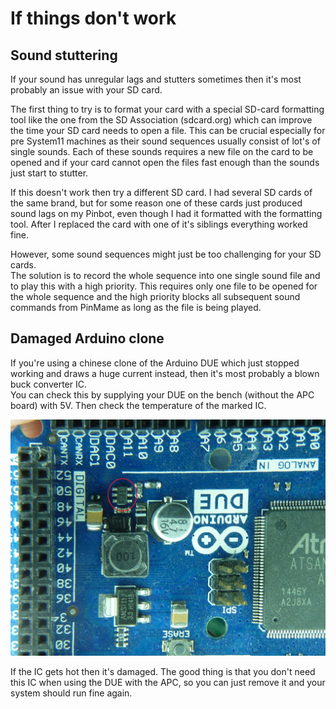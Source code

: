 # If things don't work

## Sound stuttering

If your sound has unregular lags and stutters sometimes then it's most probably an issue with your SD card.
 
The first thing to try is to format your card with a special SD-card formatting tool like the one from the SD Association (sdcard.org) which can improve the time your SD card needs to open a file. This can be crucial especially for pre System11 machines as their sound sequences usually consist of lot's of single sounds. Each of these sounds requires a new file on the card to be opened and if your card cannot open the files fast enough than the sounds just start to stutter.

If this doesn't work then try a different SD card. I had several SD cards of the same brand, but for some reason one of these cards just produced sound lags on my Pinbot, even though I had it formatted with the formatting tool. After I replaced the card with one of it's siblings everything worked fine.

However, some sound sequences might just be too challenging for your SD cards.  
The solution is to record the whole sequence into one single sound file and to play this with a high priority. This requires only one file to be opened for the whole sequence and the high priority blocks all subsequent sound commands from PinMame as long as the file is being played.

## Damaged Arduino clone

If you're using a chinese clone of the Arduino DUE which just stopped working and draws a huge current instead, then it's most probably a blown buck converter IC.  
You can check this by supplying your DUE on the bench (without the APC board) with 5V. Then check the temperature of the marked IC.

![Buck](https://github.com/AmokSolderer/APC/blob/master/DOC/PICS/Buck.jpg)

If the IC gets hot then it's damaged. The good thing is that you don't need this IC when using the DUE with the APC, so you can just remove it and your system should run fine again.
